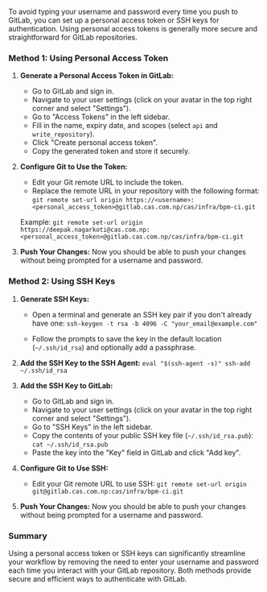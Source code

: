 To avoid typing your username and password every time you push to GitLab, you can set up a personal access token or SSH keys for authentication. Using personal access tokens is generally more secure and straightforward for GitLab repositories.

### Method 1: Using Personal Access Token
1. **Generate a Personal Access Token in GitLab:**
    - Go to GitLab and sign in.
    - Navigate to your user settings (click on your avatar in the top right corner and select "Settings").
    - Go to "Access Tokens" in the left sidebar.
    - Fill in the name, expiry date, and scopes (select `api` and `write_repository`).
    - Click "Create personal access token".
    - Copy the generated token and store it securely.

1. **Configure Git to Use the Token:**    
    - Edit your Git remote URL to include the token.
    - Replace the remote URL in your repository with the following format:
                `git remote set-url origin https://<username>:<personal_access_token>@gitlab.cas.com.np/cas/infra/bpm-ci.git`
        
    
    Example:
        `git remote set-url origin https://deepak.nagarkoti@cas.com.np:<personal_access_token>@gitlab.cas.com.np/cas/infra/bpm-ci.git`
    
3. **Push Your Changes:** Now you should be able to push your changes without being prompted for a username and password.
    

### Method 2: Using SSH Keys
1. **Generate SSH Keys:**
    - Open a terminal and generate an SSH key pair if you don't already have one:
                `ssh-keygen -t rsa -b 4096 -C "your_email@example.com"`
        
    - Follow the prompts to save the key in the default location (`~/.ssh/id_rsa`) and optionally add a passphrase.

2. **Add the SSH Key to the SSH Agent:**
    `eval "$(ssh-agent -s)" ssh-add ~/.ssh/id_rsa`
    
3. **Add the SSH Key to GitLab:** 
    - Go to GitLab and sign in.
    - Navigate to your user settings (click on your avatar in the top right corner and select "Settings").        
    - Go to "SSH Keys" in the left sidebar.    
    - Copy the contents of your public SSH key file (`~/.ssh/id_rsa.pub`):
                `cat ~/.ssh/id_rsa.pub`
    - Paste the key into the "Key" field in GitLab and click "Add key".

4. **Configure Git to Use SSH:**
    - Edit your Git remote URL to use SSH:
                `git remote set-url origin git@gitlab.cas.com.np:cas/infra/bpm-ci.git`
        
5. **Push Your Changes:** Now you should be able to push your changes without being prompted for a username and password.
### Summary
Using a personal access token or SSH keys can significantly streamline your workflow by removing the need to enter your username and password each time you interact with your GitLab repository. Both methods provide secure and efficient ways to authenticate with GitLab.